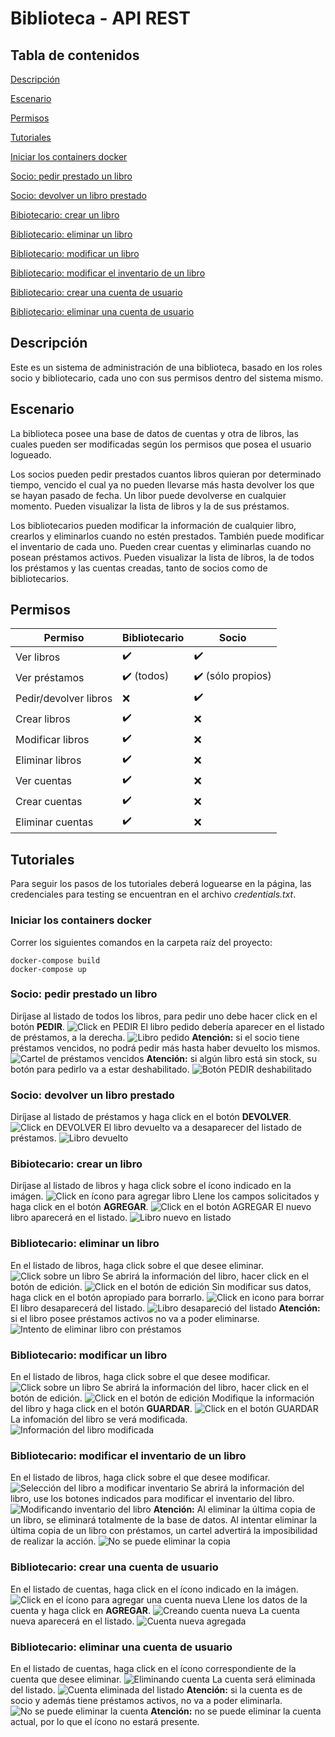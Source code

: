 ﻿# Biblioteca - API REST

  

## Tabla de contenidos

[Descripción](#Descripción)

[Escenario](#Escenario)

[Permisos](#Permisos)

[Tutoriales](#Tutoriales)

[Iniciar los containers docker](#Iniciar-los-containers-docker)

[Socio: pedir prestado un libro](#Socio:-pedir-prestado-un-libro)

[Socio: devolver un libro prestado](#Socio:-devolver-un-libro-prestado)

[Bibiotecario: crear un libro](#Bibiotecario:-crear-un-libro)

[Bibliotecario: eliminar un libro](#Bibliotecario:-eliminar-un-libro)

[Bibliotecario: modificar un libro](#Bibliotecario:-modificar-un-libro)

[Bibliotecario: modificar el inventario de un libro](#Bibliotecario:-modificar-el-inventario-de-un-libro)

[Bibliotecario: crear una cuenta de usuario](#Bibliotecario:-crear-una-cuenta-de-usuario)

[Bibliotecario: eliminar una cuenta de usuario](#Bibliotecario:-eliminar-una-cuenta-de-usuario)

## Descripción

Este es un sistema de administración de una biblioteca, basado en los roles socio y bibliotecario, cada uno con sus permisos dentro del sistema mismo.

## Escenario

La biblioteca posee una base de datos de cuentas y otra de libros, las cuales pueden ser modificadas según los permisos que posea el usuario logueado.

Los socios pueden pedir prestados cuantos libros quieran por determinado tiempo, vencido el cual ya no pueden llevarse más hasta devolver los que se hayan pasado de fecha. Un libor puede devolverse en cualquier momento.
Pueden visualizar la lista de libros y la de sus préstamos.

Los bibliotecarios pueden modificar la información de cualquier libro, crearlos y eliminarlos cuando no estén prestados. También puede modificar el inventario de cada uno.
Pueden crear cuentas y eliminarlas cuando no posean préstamos activos.
Pueden visualizar la lista de libros, la de todos los préstamos y las cuentas creadas, tanto de socios como de bibliotecarios.

## Permisos

| Permiso | Bibliotecario | Socio |
|--|--|--|
| Ver libros | ✔️ | ✔️ |
| Ver préstamos | ✔️ (todos) | ✔️ (sólo propios) |
| Pedir/devolver libros | ❌ | ✔️ |
| Crear libros | ✔️ | ❌ |
| Modificar libros | ✔️ | ❌ |
| Eliminar libros | ✔️ | ❌ |
| Ver cuentas | ✔️ | ❌ |
| Crear cuentas | ✔️ | ❌ |
| Eliminar cuentas | ✔️ | ❌ |


## Tutoriales
Para seguir los pasos de los tutoriales deberá loguearse en la página, las credenciales para testing se encuentran en el archivo *credentials.txt*.

### Iniciar los containers docker
Correr los siguientes comandos en la carpeta raíz del proyecto:

	docker-compose build
	docker-compose up

### Socio: pedir prestado un libro
Diríjase al listado de todos los libros, para pedir uno debe hacer click en el botón **PEDIR**. 
![Click en PEDIR](https://i.imgur.com/S7R6Cf2.png)
El libro pedido debería aparecer en el listado de préstamos, a la derecha.
![Libro pedido](https://i.imgur.com/MdgvFNW.png)
**Atención:** si el socio tiene préstamos vencidos, no podrá pedir más hasta haber devuelto los mismos.
![Cartel de préstamos vencidos](https://i.imgur.com/HM9mBMn.png)
**Atención:** si algún libro está sin stock, su botón para pedirlo va a estar deshabilitado.
![Botón PEDIR deshabilitado](https://i.imgur.com/lDWuvqq.png)
### Socio: devolver un libro prestado
Diríjase al listado de préstamos y haga click en el botón **DEVOLVER**.
![Click en DEVOLVER](https://i.imgur.com/mo6dasB.png)
El libro devuelto va a desaparecer del listado de préstamos.
![Libro devuelto](https://i.imgur.com/D39A6Ac.png)

### Bibiotecario: crear un libro
Diríjase al listado de libros y haga click sobre el ícono indicado en la imágen.
![Click en ícono para agregar libro](https://i.imgur.com/HrKUyF0.png)
Llene los campos solicitados y haga click en el botón **AGREGAR**.
![Click en el botón AGREGAR](https://i.imgur.com/GhOao0s.png)
El nuevo libro aparecerá en el listado.
![Libro nuevo en listado](https://i.imgur.com/aHVE3jq.png)
### Bibliotecario: eliminar un libro
En el listado de libros, haga click sobre el que desee eliminar.
![Click sobre un libro](https://i.imgur.com/ECS0cA8.png)
Se abrirá la información del libro, hacer click en el botón de edición.
![Click en el botón de edición](https://i.imgur.com/xSk6j9R.png)
Sin modificar sus datos, haga click en el botón apropiado para borrarlo.
![Click en icono para borrar](https://i.imgur.com/P501XPb.png)
El libro desaparecerá del listado.
![Libro desapareció del listado](https://i.imgur.com/uCXZYS7.png)
**Atención:** si el libro posee préstamos activos no va a poder eliminarse.
![Intento de eliminar libro con préstamos](https://i.imgur.com/bZVTwb5.png)

### Bibliotecario: modificar un libro
En el listado de libros, haga click sobre el que desee modificar.
![Click sobre un libro](https://i.imgur.com/ECS0cA8.png)
Se abrirá la información del libro, hacer click en el botón de edición.
![Click en el botón de edición](https://i.imgur.com/xSk6j9R.png)
Modifique la información del libro y haga click en el botón **GUARDAR**.
![Click en el botón GUARDAR](https://i.imgur.com/GiRV359.png)
La infomación del libro se verá modificada.
![Información del libro modificada](https://i.imgur.com/2k7PBfq.png)
### Bibliotecario: modificar el inventario de un libro
En el listado de libros, haga click sobre el que desee modificar.
![Selección del libro a modificar inventario](https://i.imgur.com/6MPlXjV.png)
Se abrirá la información del libro, use los botones indicados para modificar el inventario del libro.
![Modificando inventario del libro](https://i.imgur.com/SJiGR6g.png)
**Atención:** Al eliminar la última copia de un libro, se eliminará totalmente de la base de datos.
Al intentar eliminar la última copia de un libro con préstamos, un cartel advertirá la imposibilidad de realizar la acción.
![No se puede eliminar la copia](https://i.imgur.com/1dukwjz.png)
### Bibliotecario: crear una cuenta de usuario
En el listado de cuentas, haga click en el ícono indicado en la imágen.
![Click en el ícono para agregar una cuenta nueva](https://i.imgur.com/F9lK3hl.png)
Llene los datos de la cuenta y haga click en **AGREGAR**.
![Creando cuenta nueva](https://i.imgur.com/cS2qDHm.png)
La cuenta nueva aparecerá en el listado.
![Cuenta nueva agregada](https://i.imgur.com/g2Pz9u4.png)
### Bibliotecario: eliminar una cuenta de usuario
En el listado de cuentas, haga click en el ícono correspondiente de la cuenta que desee eliminar.
![Eliminando cuenta](https://i.imgur.com/Fv6pQF7.png)
La cuenta será eliminada del listado.
![Cuenta eliminada del listado](https://i.imgur.com/gldlKgt.png)
**Atención:** si la cuenta es de socio y además tiene préstamos activos, no va a poder eliminarla.
![No se puede eliminar la cuenta](https://i.imgur.com/9C1myXz.png)
**Atención:** no se puede eliminar la cuenta actual, por lo que el ícono no estará presente.

